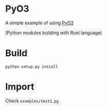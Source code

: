 # PyO3

A simple example of using [PyO3](https://github.com/PyO3/pyo3)

(Python modules building with Rust language)

# Build

```code
python setup.py install
```

# Import
Check `examples/test1.py`
